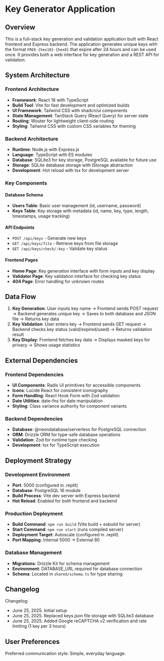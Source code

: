 # Key Generator Application

## Overview

This is a full-stack key generation and validation application built with React frontend and Express backend. The application generates unique keys with the format `FREE-{hex10}-{hex8}` that expire after 24 hours and can be used once. It provides both a web interface for key generation and a REST API for validation.

## System Architecture

### Frontend Architecture
- **Framework**: React 18 with TypeScript
- **Build Tool**: Vite for fast development and optimized builds
- **UI Framework**: Tailwind CSS with shadcn/ui components
- **State Management**: TanStack Query (React Query) for server state
- **Routing**: Wouter for lightweight client-side routing
- **Styling**: Tailwind CSS with custom CSS variables for theming

### Backend Architecture
- **Runtime**: Node.js with Express.js
- **Language**: TypeScript with ES modules
- **Database**: SQLite3 for key storage, PostgreSQL available for future use
- **Storage**: SQLite database storage with IStorage abstraction
- **Development**: Hot reload with tsx for development server

### Key Components

#### Database Schema
- **Users Table**: Basic user management (id, username, password)
- **Keys Table**: Key storage with metadata (id, name, key, type, length, timestamps, usage tracking)

#### API Endpoints
- `POST /api/keys` - Generate new keys
- `GET /api/keys/file` - Retrieve keys from file storage
- `GET /api/keys/check/:key` - Validate key status

#### Frontend Pages
- **Home Page**: Key generation interface with form inputs and key display
- **Validator Page**: Key validation interface for checking key status
- **404 Page**: Error handling for unknown routes

## Data Flow

1. **Key Generation**: User inputs key name → Frontend sends POST request → Backend generates unique key → Saves to both database and JSON file → Returns key data
2. **Key Validation**: User enters key → Frontend sends GET request → Backend checks key status (valid/expired/used) → Returns validation result
3. **Key Display**: Frontend fetches key data → Displays masked keys for privacy → Shows usage statistics

## External Dependencies

### Frontend Dependencies
- **UI Components**: Radix UI primitives for accessible components
- **Icons**: Lucide React for consistent iconography
- **Form Handling**: React Hook Form with Zod validation
- **Date Utilities**: date-fns for date manipulation
- **Styling**: Class variance authority for component variants

### Backend Dependencies
- **Database**: @neondatabase/serverless for PostgreSQL connection
- **ORM**: Drizzle ORM for type-safe database operations
- **Validation**: Zod for runtime type checking
- **Development**: tsx for TypeScript execution

## Deployment Strategy

### Development Environment
- **Port**: 5000 (configured in .replit)
- **Database**: PostgreSQL 16 module
- **Build Process**: Vite dev server with Express backend
- **Hot Reload**: Enabled for both frontend and backend

### Production Deployment
- **Build Command**: `npm run build` (Vite build + esbuild for server)
- **Start Command**: `npm run start` (runs compiled server)
- **Deployment Target**: Autoscale (configured in .replit)
- **Port Mapping**: Internal 5000 → External 80

### Database Management
- **Migrations**: Drizzle Kit for schema management
- **Environment**: DATABASE_URL required for database connection
- **Schema**: Located in `shared/schema.ts` for type sharing

## Changelog

Changelog:
- June 25, 2025. Initial setup  
- June 25, 2025. Replaced keys.json file storage with SQLite3 database
- June 25, 2025. Added Google reCAPTCHA v2 verification and rate limiting (1 key per 3 hours)

## User Preferences

Preferred communication style: Simple, everyday language.